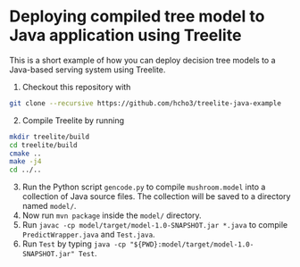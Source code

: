 Deploying compiled tree model to Java application using Treelite
================================================================
This is a short example of how you can deploy decision tree models to a
Java-based serving system using Treelite.

1. Checkout this repository with
```bash
git clone --recursive https://github.com/hcho3/treelite-java-example
```
2. Compile Treelite by running
```bash
mkdir treelite/build
cd treelite/build
cmake ..
make -j4
cd ../..
```
3. Run the Python script `gencode.py` to compile `mushroom.model` into a
   collection of Java source files. The collection will be saved to a directory
   named `model/`.
4. Now run `mvn package` inside the `model/` directory.
5. Run `javac -cp model/target/model-1.0-SNAPSHOT.jar *.java` to
   compile `PredictWrapper.java` and `Test.java`.
6. Run `Test` by typing
   `java -cp "${PWD}:model/target/model-1.0-SNAPSHOT.jar" Test`.
